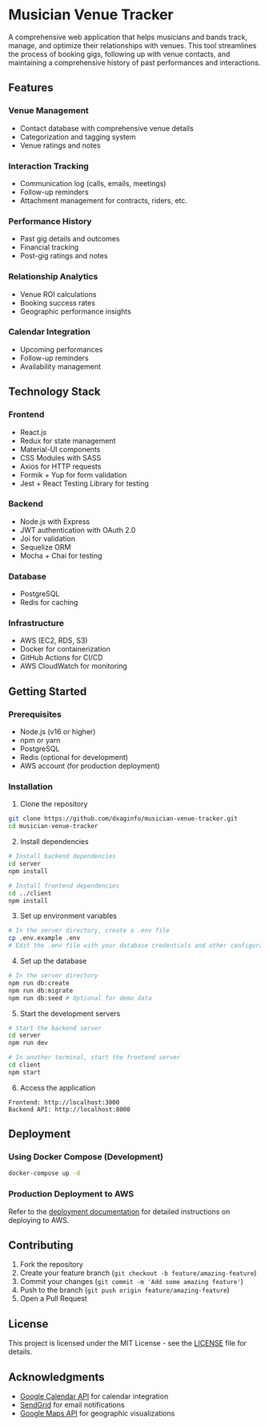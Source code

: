 # Musician Venue Tracker

A comprehensive web application that helps musicians and bands track, manage, and optimize their relationships with venues. This tool streamlines the process of booking gigs, following up with venue contacts, and maintaining a comprehensive history of past performances and interactions.

## Features

### Venue Management
- Contact database with comprehensive venue details
- Categorization and tagging system
- Venue ratings and notes

### Interaction Tracking
- Communication log (calls, emails, meetings)
- Follow-up reminders
- Attachment management for contracts, riders, etc.

### Performance History
- Past gig details and outcomes
- Financial tracking
- Post-gig ratings and notes

### Relationship Analytics
- Venue ROI calculations
- Booking success rates
- Geographic performance insights

### Calendar Integration
- Upcoming performances
- Follow-up reminders
- Availability management

## Technology Stack

### Frontend
- React.js
- Redux for state management
- Material-UI components
- CSS Modules with SASS
- Axios for HTTP requests
- Formik + Yup for form validation
- Jest + React Testing Library for testing

### Backend
- Node.js with Express
- JWT authentication with OAuth 2.0
- Joi for validation
- Sequelize ORM
- Mocha + Chai for testing

### Database
- PostgreSQL
- Redis for caching

### Infrastructure
- AWS (EC2, RDS, S3)
- Docker for containerization
- GitHub Actions for CI/CD
- AWS CloudWatch for monitoring

## Getting Started

### Prerequisites
- Node.js (v16 or higher)
- npm or yarn
- PostgreSQL
- Redis (optional for development)
- AWS account (for production deployment)

### Installation

1. Clone the repository
```bash
git clone https://github.com/dxaginfo/musician-venue-tracker.git
cd musician-venue-tracker
```

2. Install dependencies
```bash
# Install backend dependencies
cd server
npm install

# Install frontend dependencies
cd ../client
npm install
```

3. Set up environment variables
```bash
# In the server directory, create a .env file
cp .env.example .env
# Edit the .env file with your database credentials and other configurations
```

4. Set up the database
```bash
# In the server directory
npm run db:create
npm run db:migrate
npm run db:seed # Optional for demo data
```

5. Start the development servers
```bash
# Start the backend server
cd server
npm run dev

# In another terminal, start the frontend server
cd client
npm start
```

6. Access the application
```
Frontend: http://localhost:3000
Backend API: http://localhost:8000
```

## Deployment

### Using Docker Compose (Development)
```bash
docker-compose up -d
```

### Production Deployment to AWS
Refer to the [deployment documentation](docs/deployment.md) for detailed instructions on deploying to AWS.

## Contributing
1. Fork the repository
2. Create your feature branch (`git checkout -b feature/amazing-feature`)
3. Commit your changes (`git commit -m 'Add some amazing feature'`)
4. Push to the branch (`git push origin feature/amazing-feature`)
5. Open a Pull Request

## License
This project is licensed under the MIT License - see the [LICENSE](LICENSE) file for details.

## Acknowledgments
- [Google Calendar API](https://developers.google.com/calendar) for calendar integration
- [SendGrid](https://sendgrid.com/) for email notifications
- [Google Maps API](https://developers.google.com/maps) for geographic visualizations